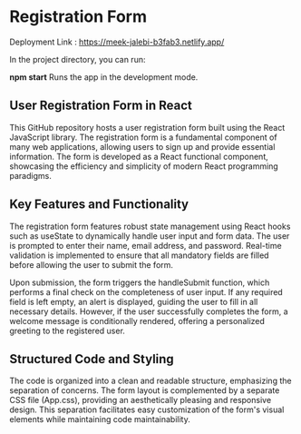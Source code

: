 # Registration Form

Deployment Link : https://meek-jalebi-b3fab3.netlify.app/

In the project directory, you can run:

**npm start**
Runs the app in the development mode.

## User Registration Form in React

This GitHub repository hosts a user registration form built using the React JavaScript library. The registration form is a fundamental component of many web applications, allowing users to sign up and provide essential information. The form is developed as a React functional component, showcasing the efficiency and simplicity of modern React programming paradigms.

## Key Features and Functionality

The registration form features robust state management using React hooks such as useState to dynamically handle user input and form data. The user is prompted to enter their name, email address, and password. Real-time validation is implemented to ensure that all mandatory fields are filled before allowing the user to submit the form.

Upon submission, the form triggers the handleSubmit function, which performs a final check on the completeness of user input. If any required field is left empty, an alert is displayed, guiding the user to fill in all necessary details. However, if the user successfully completes the form, a welcome message is conditionally rendered, offering a personalized greeting to the registered user.

## Structured Code and Styling


The code is organized into a clean and readable structure, emphasizing the separation of concerns. The form layout is complemented by a separate CSS file (App.css), providing an aesthetically pleasing and responsive design. This separation facilitates easy customization of the form's visual elements while maintaining code maintainability.


